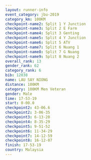 ```yaml
---
layout: runner-info 
event_category: jbu-2019 
category_km: 100KM 
checkpoint-name2: Split 1 Y Junction  
checkpoint-name3: Split 2 E Farm  
checkpoint-name4: Split 3 Genting  
checkpoint-name5: Split 4 Y Junction 
checkpoint-name6: Split 5 ATV 
checkpoint-name7: Split 6 Nuang 1 
checkpoint-name8: Split 7 G Nuang 
checkpoint-name9: Split 8 Nuang 2 
overall_rank: 13
gender_rank: 62
category_rank: 6
bib: 12038
name: LAU SAY NIONG
distance: 100KM
category: 100KM Men Veteran
gender: Male
time: 17-53-19
start: 0-00.0
checkpoint2: 43-06.6
checkpoint2: 3-06-35
checkpoint3: 6-13-20
checkpoint4: 8-35-29
checkpoint5: 9-51-52
checkpoint6: 11-34-29
checkpoint7: 14-12-59
checkpoint8: 16-12-07
finish: 17-53-19
country: Malaysia
---
```

